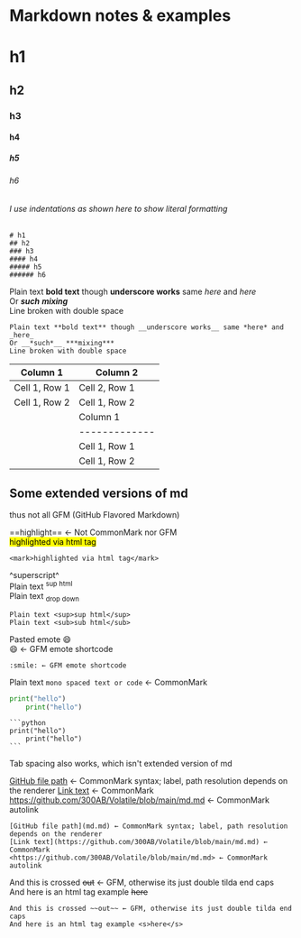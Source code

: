 # Markdown notes & examples

# h1
## h2
### h3 
#### h4
##### h5
###### h6
###### I use indentations as shown here to show literal formatting
    # h1
    ## h2
    ### h3 
    #### h4
    ##### h5
    ###### h6

Plain text **bold text** though __underscore works__ same *here* and _here_  
Or __*such*__ ***mixing***  
Line broken with double space  

    Plain text **bold text** though __underscore works__ same *here* and _here_  
    Or __*such*__ ***mixing***  
    Line broken with double space  

| Column 1      | Column 2      |
| ------------- | ------------- |
| Cell 1, Row 1 | Cell 2, Row 1 |
| Cell 1, Row 2 | Cell 1, Row 2 |
    | Column 1      | Column 2      |
    | ------------- | ------------- |
    | Cell 1, Row 1 | Cell 2, Row 1 |
    | Cell 1, Row 2 | Cell 1, Row 2 |


## Some extended versions of md  
thus not all GFM (GitHub Flavored Markdown)

==highlight== ← Not CommonMark nor GFM  
<mark>highlighted via html tag</mark>

    <mark>highlighted via html tag</mark>

^superscript^  
Plain text <sup>sup html</sup>  
Plain text <sub>drop down</sub>

    Plain text <sup>sup html</sup>
    Plain text <sub>sub html</sub>

Pasted emote 😄  
:smile: ← GFM emote shortcode  

    :smile: ← GFM emote shortcode  

Plain text `mono spaced text or code` ← CommonMark  

```python
print("hello")
    print("hello")
```

    ```python
    print("hello")
        print("hello")
    ```
Tab spacing also works, which isn't extended version of md  

[GitHub file path](md.md) ← CommonMark syntax; label, path resolution depends on the renderer
[Link text](https://github.com/300AB/Volatile/blob/main/md.md) ← CommonMark  
<https://github.com/300AB/Volatile/blob/main/md.md> ← CommonMark autolink  

    [GitHub file path](md.md) ← CommonMark syntax; label, path resolution depends on the renderer  
    [Link text](https://github.com/300AB/Volatile/blob/main/md.md) ← CommonMark  
    <https://github.com/300AB/Volatile/blob/main/md.md> ← CommonMark autolink  

And this is crossed ~~out~~ ← GFM, otherwise its just double tilda end caps  
And here is an html tag example <s>here</s>  

    And this is crossed ~~out~~ ← GFM, otherwise its just double tilda end caps  
    And here is an html tag example <s>here</s>  

